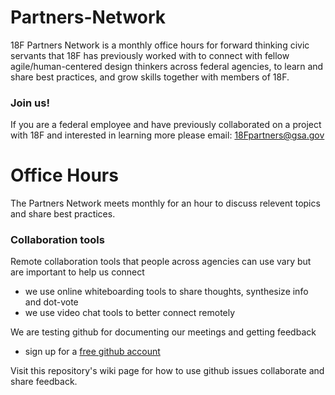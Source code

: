 # Partners-Network

18F Partners Network is a monthly office hours for forward thinking civic servants that 18F has previously worked with to connect with fellow agile/human-centered design thinkers across federal agencies, to learn and share best practices, and grow skills together with members of 18F. 

### Join us!
If you are a federal employee and have previously collaborated on a project with 18F and interested in learning more please email: 18Fpartners@gsa.gov 

# Office Hours
The Partners Network meets monthly for an hour to discuss relevent topics and share best practices.

### Collaboration tools
Remote collaboration tools that people across agencies can use vary but are important to help us connect
- we use online whiteboarding tools to share thoughts, synthesize info and dot-vote 
- we use video chat tools to better connect remotely

We are testing github for documenting our meetings and getting feedback
- sign up for a [free github account](https://github.com/join) 

Visit this repository's wiki page for how to use github issues collaborate and share feedback. 


